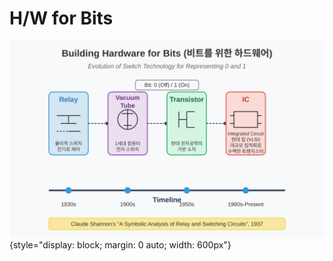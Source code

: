 # H/W for Bits

![](./imgs/hardware-for-bits-evolution.svg){style="display: block; margin: 0 auto; width: 600px"}
